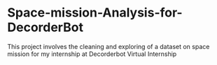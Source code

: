 # Space-mission-Analysis-for-DecorderBot
This project involves the cleaning and exploring of a dataset on space mission for my internship at Decorderbot Virtual Internship
